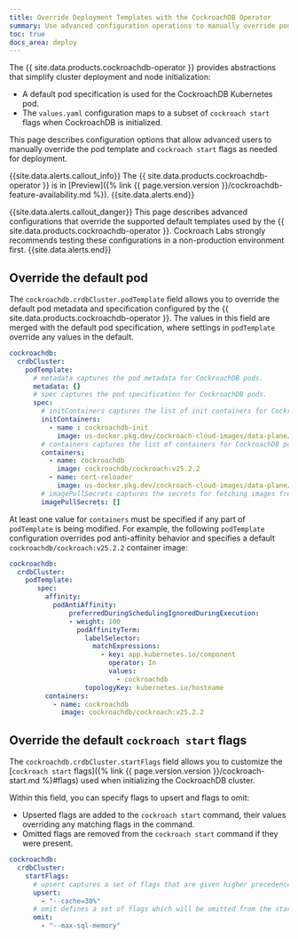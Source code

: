 ```yaml
---
title: Override Deployment Templates with the CockroachDB Operator
summary: Use advanced configuration operations to manually override pod templates and cockroach start flags with the CockcroachDB operator.
toc: true
docs_area: deploy
---
```


The {{ site.data.products.cockroachdb-operator }} provides abstractions that simplify cluster deployment and node initialization:

- A default pod specification is used for the CockroachDB Kubernetes pod.
- The `values.yaml` configuration maps to a subset of `cockroach start` flags when CockroachDB is initialized.

This page describes configuration options that allow advanced users to manually override the pod template and `cockroach start` flags as needed for deployment.

{{site.data.alerts.callout_info}}
The {{ site.data.products.cockroachdb-operator }} is in [Preview]({% link {{ page.version.version }}/cockroachdb-feature-availability.md %}).
{{site.data.alerts.end}}

{{site.data.alerts.callout_danger}}
This page describes advanced configurations that override the supported default templates used by the {{ site.data.products.cockroachdb-operator }}. Cockroach Labs strongly recommends testing these configurations in a non-production environment first.
{{site.data.alerts.end}}

## Override the default pod

The `cockroachdb.crdbCluster.podTemplate` field allows you to override the default pod metadata and specification configured by the {{ site.data.products.cockroachdb-operator }}. The values in this field are merged with the default pod specification, where settings in `podTemplate` override any values in the default.

~~~ yaml
cockroachdb:
  crdbCluster:
    podTemplate:
      # metadata captures the pod metadata for CockroachDB pods.
      metadata: {}
      # spec captures the pod specification for CockroachDB pods.
      spec:
        # initContainers captures the list of init containers for CockroachDB pods.
        initContainers:
          - name : cockroachdb-init
            image: us-docker.pkg.dev/cockroach-cloud-images/data-plane/init-container@sha256:c3e4ba851802a429c7f76c639a64b9152d206cebb31162c1760f05e98f7c4254
        # containers captures the list of containers for CockroachDB pods.
        containers:
          - name: cockroachdb
            image: cockroachdb/cockroach:v25.2.2
          - name: cert-reloader
            image: us-docker.pkg.dev/cockroach-cloud-images/data-plane/inotifywait:87edf086db32734c7fa083a62d1055d664900840
        # imagePullSecrets captures the secrets for fetching images from private registries.
        imagePullSecrets: []
~~~

At least one value for `containers` must be specified if any part of `podTemplate` is being modified. For example, the following `podTemplate` configuration overrides pod anti-affinity behavior and specifies a default `cockroachdb/cockroach:v25.2.2` container image:

~~~ yaml
cockroachdb:
  crdbCluster:
    podTemplate:
       spec:
         affinity:
           podAntiAffinity: 
               preferredDuringSchedulingIgnoredDuringExecution:
               - weight: 100
                 podAffinityTerm:
                   labelSelector:
                     matchExpressions:
                       - key: app.kubernetes.io/component
                         operator: In
                         values:
                           - cockroachdb
                   topologyKey: kubernetes.io/hostname
         containers:
           - name: cockroachdb
             image: cockroachdb/cockroach:v25.2.2
~~~

## Override the default `cockroach start` flags

The `cockroachdb.crdbCluster.startFlags` field allows you to customize the [`cockroach start` flags]({% link {{ page.version.version }}/cockroach-start.md %}#flags) used when initializing the CockroachDB cluster.

Within this field, you can specify flags to upsert and flags to omit:

- Upserted flags are added to the `cockroach start` command, their values overriding any matching flags in the command.
- Omitted flags are removed from the `cockroach start` command if they were present.

~~~ yaml
cockroachdb:
  crdbCluster:
    startFlags:
      # upsert captures a set of flags that are given higher precedence in the start command.
      upsert:
        - "--cache=30%"
      # omit defines a set of flags which will be omitted from the start command.
      omit:
        - "--max-sql-memory"
~~~
